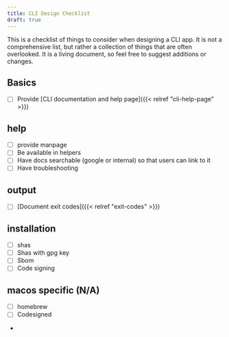 ```yaml
---
title: CLI Design Checklist
draft: true
---
```


This is a checklist of things to consider when designing a CLI app. It is not a comprehensive list, but rather a collection of things that are often overlooked. It is a living document, so feel free to suggest additions or changes.

## Basics

- [ ] Provide [CLI documentation and help page]({{< relref "cli-help-page" >}})

## help

- [ ] provide manpage
- [ ] Be available in helpers
- [ ] Have docs searchable (google or internal) so that users can link to it
- [ ] Have troubleshooting

## output

- [ ] [Document exit codes]({{< relref "exit-codes" >}})

## installation

- [ ] shas
- [ ] Shas with gpg key
- [ ] Sbom
- [ ] Code signing

## macos specific (N/A)

- [ ] homebrew
- [ ] Codesigned
-
